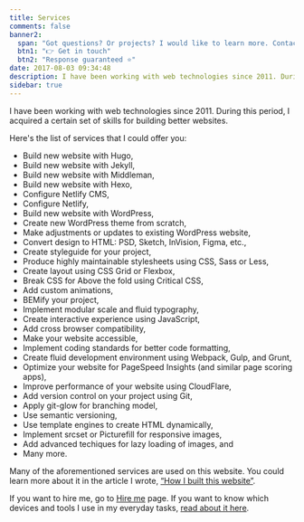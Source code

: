 ```yaml
---
title: Services
comments: false
banner2:
  span: "Got questions? Or projects? I would like to learn more. Contact me today!"
  btn1: "👉 Get in touch"
  btn2: "Response guaranteed ⭐️"
date: 2017-08-03 09:34:48
description: I have been working with web technologies since 2011. During this period, I acquired a certain set of skills for building better websites.
sidebar: true
---
```


I have been working with web technologies since 2011. During this period, I acquired a certain set of skills for building better websites.

Here's the list of services that I could offer you:
- Build new website with Hugo,
- Build new website with Jekyll,
- Build new website with Middleman,
- Build new website with Hexo,
- Configure Netlify CMS,
- Configure Netlify,
- Build new website with WordPress,
- Create new WordPress theme from scratch,
- Make adjustments or updates to existing WordPress website,
- Convert design to HTML: PSD, Sketch, InVision, Figma, etc.,
- Create styleguide for your project,
- Produce highly maintainable stylesheets using CSS, Sass or Less,
- Create layout using CSS Grid or Flexbox,
- Break CSS for Above the fold using Critical CSS,
- Add custom animations,
- BEMify your project,
- Implement modular scale and fluid typography,
- Create interactive experience using JavaScript,
- Add cross browser compatibility,
- Make your website accessible,
- Implement coding standards for better code formatting,
- Create fluid development environment using Webpack, Gulp, and Grunt,
- Optimize your website for PageSpeed Insights (and similar page scoring apps),
- Improve performance of your website using CloudFlare,
- Add version control on your project using Git,
- Apply git-glow for branching model,
- Use semantic versioning,
- Use template engines to create HTML dynamically,
- Implement srcset or Picturefill for responsive images,
- Add advanced techiques for lazy loading of images, and
- Many more.

Many of the aforementioned services are used on this website. You could learn more about it in the article I wrote, [“How I built this website”](/how/).

If you want to hire me, go to [Hire me](/hire-me/) page. If you want to know which devices and tools I use in my everyday tasks, [read about it here](/uses/).

